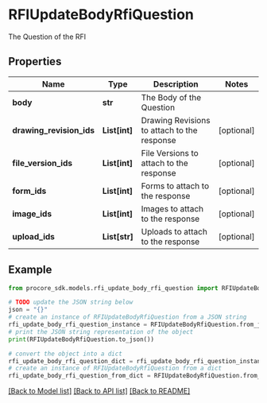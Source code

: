 # RFIUpdateBodyRfiQuestion

The Question of the RFI

## Properties

Name | Type | Description | Notes
------------ | ------------- | ------------- | -------------
**body** | **str** | The Body of the Question | 
**drawing_revision_ids** | **List[int]** | Drawing Revisions to attach to the response | [optional] 
**file_version_ids** | **List[int]** | File Versions to attach to the response | [optional] 
**form_ids** | **List[int]** | Forms to attach to the response | [optional] 
**image_ids** | **List[int]** | Images to attach to the response | [optional] 
**upload_ids** | **List[str]** | Uploads to attach to the response | [optional] 

## Example

```python
from procore_sdk.models.rfi_update_body_rfi_question import RFIUpdateBodyRfiQuestion

# TODO update the JSON string below
json = "{}"
# create an instance of RFIUpdateBodyRfiQuestion from a JSON string
rfi_update_body_rfi_question_instance = RFIUpdateBodyRfiQuestion.from_json(json)
# print the JSON string representation of the object
print(RFIUpdateBodyRfiQuestion.to_json())

# convert the object into a dict
rfi_update_body_rfi_question_dict = rfi_update_body_rfi_question_instance.to_dict()
# create an instance of RFIUpdateBodyRfiQuestion from a dict
rfi_update_body_rfi_question_from_dict = RFIUpdateBodyRfiQuestion.from_dict(rfi_update_body_rfi_question_dict)
```
[[Back to Model list]](../README.md#documentation-for-models) [[Back to API list]](../README.md#documentation-for-api-endpoints) [[Back to README]](../README.md)


